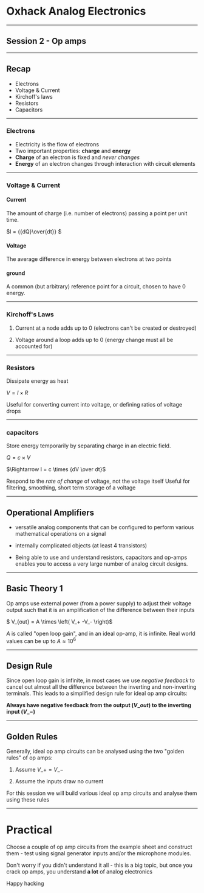 # Oxhack Analog Electronics
-------
## Session 2 - Op amps

---

## Recap

* Electrons
* Voltage & Current
* Kirchoff's laws
* Resistors
* Capacitors


----


### Electrons

* Electricity is the flow of electrons
* Two important properties: __charge__ and __energy__
* __Charge__ of an electron is fixed and _never changes_
* __Energy__ of an electron changes through interaction with circuit elements


----


### Voltage & Current

#### Current
The amount of charge (i.e. number of electrons) passing a point per unit time.

$I = {{dQ}\over{dt}} $

#### Voltage
The average difference in energy between electrons at two points

#### ground
A common (but arbitrary) reference point for a circuit, chosen to have 0 energy.


----

### Kirchoff's Laws

1) Current at a node adds up to 0 (electrons can't be created or destroyed)

2) Voltage around a loop adds up to 0 (energy change must all be accounted for)


----


### Resistors

Dissipate energy as heat

$V=I\times R$

Useful for converting current into voltage, or defining ratios of voltage drops


----


### capacitors

Store energy temporarily by separating charge in an electric field.

$Q=c \times V$

$\Rightarrow I = c \times {dV \over dt}$

Respond to the _rate of change_ of voltage, not the voltage itself
Useful for filtering, smoothing, short term storage of a voltage


---

## Operational Amplifiers

* versatile analog components that can be configured to perform various mathematical operations on a signal

* internally complicated objects (at least 4 transistors) 

* Being able to use and understand resistors, capacitors and op-amps enables you to access a very large number of analog circuit designs.


----


## Basic Theory 1

Op amps use external power (from a power supply) to adjust their voltage output such that it is an amplification of the difference between their inputs

$ V\_{out} = A \times \left( V\_+  -V\_-  \right)$

$A$ is called "open loop gain", and in an ideal op-amp, it is infinite. Real world values can be up to $A\approx10^6$


----

## Design Rule

Since open loop gain is infinite, in most cases we use _negative feedback_ to cancel out almost all the difference between the inverting and non-inverting terminals. This leads to a simplified design rule for ideal op amp circuits:

__Always have negative feedback from the output ($V\_{out}$) to the inverting input ($V\_-$)__

----

## Golden Rules

Generally, ideal op amp circuits can be analysed using the two "golden rules" of op amps:

1) Assume $V\_+ = V\_-$

2) Assume the inputs draw no current
	
For this session we will build various ideal op amp circuits and analyse them using these rules


----

# Practical

Choose a couple of op amp circuits from the example sheet and construct them - test using signal generator inputs and/or the microphone modules.

Don't worry if you didn't understand it all - this is a big topic, but once you crack op amps, you understand __a lot__ of analog electronics

Happy hacking
